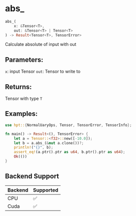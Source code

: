 # abs_
```rust
abs_(
    x: &Tensor<T>, 
    out: &Tensor<T> | Tensor<T>
) -> Result<Tensor<T>, TensorError>
```
Calculate absolute of input with out
## Parameters:
`x`: input Tensor
`out`: Tensor to write to
## Returns:
Tensor with type `T`
## Examples:
```rust
use hpt::{NormalUaryOps, Tensor, TensorError, TensorInfo};

fn main() -> Result<(), TensorError> {
    let a = Tensor::<f32>::new([-10.0]);
    let b = a.abs_(&mut a.clone())?;
    println!("{}", b);
    assert_eq!(a.ptr().ptr as u64, b.ptr().ptr as u64);
    Ok(())
}
```
## Backend Support
| Backend | Supported |
|---------|-----------|
| CPU     | ✅         |
| Cuda    | ✅        |